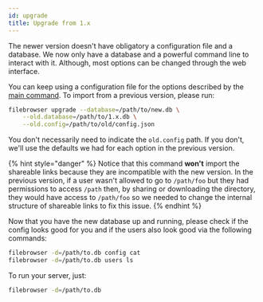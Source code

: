 ```yaml
---
id: upgrade
title: Upgrade from 1.x
---
```


The newer version doesn't have obligatory a configuration file and a database. We now only have a database and a powerful command line to interact with it. Although, most options can be changed through the web interface.

You can keep using a configuration file for the options described by the [main command](cli/filebrowser.md). To import from a previous version, please run:

```bash
filebrowser upgrade --database=/path/to/new.db \
    --old.database=/path/to/1.x.db \
    --old.config=/path/to/old/config.json
```

You don't necessarily need to indicate the `old.config` path. If you don't, we'll use the defaults we had for each option in the previous version.

{% hint style="danger" %}
Notice that this command **won't** import the shareable links because they are incompatible with the new version. In the previous version, if a user wasn't allowed to go to `/path/foo` but they had permissions to access `/path` then, by sharing or downloading the directory, they would have access to `/path/foo` so we needed to change the internal structure of shareable links to fix this issue.
{% endhint %}

Now that you have the new database up and running, please check if the config looks good for you and if the users also look good via the following commands:

```bash
filebrowser -d=/path/to.db config cat
filebrowser -d=/path/to.db users ls
```

To run your server, just:

```bash
filebrowser -d=/path/to.db
```

